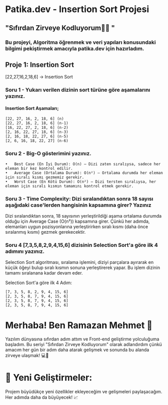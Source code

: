 # Patika.dev - Insertion Sort Projesi

## "Sıfırdan Zirveye Kodluyorum👩‍💻 "

### Bu projeyi, Algoritma öğrenmek ve veri yapıları konusundaki bilgimi pekiştirmek amacıyla patika.dev için hazırladım.

## Proje 1: Insertion Sort

[22,27,16,2,18,6] -> Insertion Sort

### Soru 1 - Yukarı verilen dizinin sort türüne göre aşamalarını yazınız.

#### Insertion Sort Aşamaları;

	[22, 27, 16, 2, 18, 6] (n)
    [22, 27, 16, 2, 18, 6] (n-1)
	[16, 22, 27, 2, 18, 6] (n-2)
	[2, 16, 22, 27, 18, 6] (n-3)
	[2, 16, 18, 22, 27, 6] (n-5)
	[2, 6, 16, 18, 22, 27] (n-6)


### Soru 2 - Big-O gösterimini yazınız.

	•	Best Case (En İyi Durum): O(n) — Dizi zaten sıralıysa, sadece her eleman bir kez kontrol edilir.
	•	Average Case (Ortalama Durum): O(n²) — Ortalama durumda her eleman için sıralı kısmı gezmemiz gerekir.
	•	Worst Case (En Kötü Durum): O(n²) — Dizi tersten sıralıysa, her eleman için sıralı kısmın tamamını kontrol etmek gerekir.


### Soru 3 - Time Complexity: Dizi sıralandıktan sonra 18 sayısı aşağıdaki case'lerden hangisinin kapsamına girer? Yazınız

Dizi sıralandıktan sonra, 18 sayısının yerleştirildiği aşama ortalama durumda olduğu için Average Case (O(n²)) kapsamına girer. 
Çünkü her adımda, elemanları uygun pozisyonlarına yerleştirirken sıralı kısmı (daha önce sıralanmış kısmı) gezmek gerekecektir.



### Soru 4 [7,3,5,8,2,9,4,15,6] dizisinin Selection Sort'a göre ilk 4 adımını yazınız.


Selection Sort algoritması, sıralama işlemini, diziyi parçalara ayırarak en küçük öğeyi bulup sıralı kısmın sonuna yerleştirerek yapar. 
Bu işlem dizinin tamamı sıralanana kadar devam eder.


Selection Sort'a göre ilk 4 Adım:

	[7, 3, 5, 8, 2, 9, 4, 15, 6]
	[2, 3, 5, 8, 7, 9, 4, 15, 6]
	[2, 3, 5, 8, 7, 9, 4, 15, 6]
	[2, 3, 5, 8, 7, 9, 4, 15, 6]
	

# Merhaba! Ben Ramazan Mehmet 👋

Yazılım dünyasına sıfırdan adım attım ve Front-end geliştirme yolculuğuma başladım. Bu seriyi "Sıfırdan Zirveye Kodluyorum" olarak adlandırdım çünkü amacım her gün bir adım daha atarak gelişmek ve sonunda bu alanda zirveye ulaşmak! 💻🚀

# 🔧 Yeni Geliştirmeler:

Projem büyüdükçe yeni özellikler ekleyeceğim ve gelişmeleri paylaşacağım. Her adımda daha da büyüyecek! 📈
	




